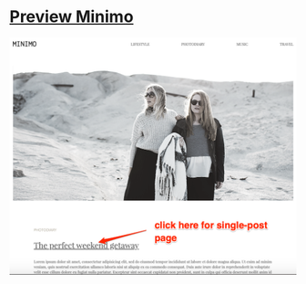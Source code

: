 # [Preview Minimo](https://minhducluong.github.io/Cat-HTML-CSS/Minimo/)
![alt text](images/hint.png "Click here for single-post page")

